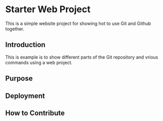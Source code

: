 # Starter Web Project

This is a simple website project for showing hot to use Git and Github together.

## Introduction

This is example is to show different parts of the Git repository and vrious commands using a web project.

## Purpose

## Deployment

## How to Contribute
